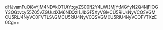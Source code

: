 dHJvamFuOi8vYjM4NDVkOTUtYzgyZS00N2Y4LWI2MjYtMGYyN2Q4NjFlOGY3QGxvcy55ZG5vZGUudXM6NDQzI1JlbGF5XyVGMCU5RiU4NyVCQSVGMCU5RiU4NyVCOFVTLSVGMCU5RiU4NyVCQSVGMCU5RiU4NyVCOFVTXzE0Cg==